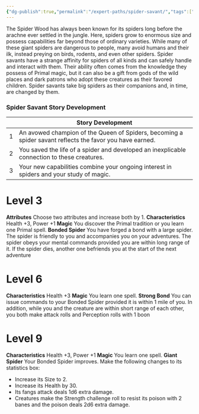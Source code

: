 ```yaml
---
{"dg-publish":true,"permalink":"/expert-paths/spider-savant/","tags":["Magic"]}
---
```


The Spider Wood has always been known for its spiders long before the arachne ever settled in the jungle. Here, spiders grow to enormous size and possess capabilities far beyond those of ordinary varieties. While many of these giant spiders are dangerous to people, many avoid humans and their ilk, instead preying on birds, rodents, and even other spiders.
Spider savants have a strange affinity for spiders of all kinds and can safely handle and interact with them.
Their ability often comes from the knowledge they possess of Primal magic, but it can also be a gift from gods of the wild places and dark patrons who adopt these creatures as their favored children. Spider savants take big spiders as their companions and, in time, are changed by them.
### Spider Savant Story Development

|     | Story Development                                                                                        |
| --- | -------------------------------------------------------------------------------------------------------- |
| 1   | An avowed champion of the Queen of Spiders, becoming a spider savant reflects the favor you have earned. |
| 2   | You saved the life of a spider and developed an inexplicable connection to these creatures.              |
| 3   | Your new capabilities combine your ongoing interest in spiders and your study of magic.                  |
# Level 3
**Attributes** Choose two attributes and increase both by 1.
**Characteristics** Health +3, Power +1
**Magic** You discover the Primal tradition or you learn one Primal spell.
**Bonded Spider** You have forged a bond with a large spider. The spider is friendly to you and accompanies you on your adventures. The spider obeys your mental commands provided you are within long range of it. If the spider dies, another one befriends you at the start of the next adventure
# Level 6
**Characteristics** Health +3
**Magic** You learn one spell.
**Strong Bond** You can issue commands to your Bonded Spider provided it is within 1 mile of you. In addition, while you and the creature are within short range of each other, you both make attack rolls and Perception rolls with 1 boon
# Level 9
**Characteristics** Health +3, Power +1
**Magic** You learn one spell.
**Giant Spider** Your Bonded Spider improves. Make the following changes to its statistics box:
- Increase its Size to 2.
- Increase its Health by 30.
- Its fangs attack deals 1d6 extra damage.
- Creatures make the Strength challenge roll to resist its poison with 2 banes and the poison deals 2d6 extra damage.
